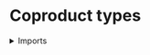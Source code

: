 #  Coproduct types

<details><summary>Imports</summary>
```agda
{-# OPTIONS --safe #-}

module foundation-core.coproduct-types where

open import foundation.universe-levels
```
</details>

## Idea

The coproduct of two types `A` and `B` can be thought of as the disjoint union of `A` and `B`.

## Definition

```agda
data _+_ {l1 l2 : Level} (A : UU l1) (B : UU l2) : UU (l1 ⊔ l2)  where
  inl : A → A + B
  inr : B → A + B

ind-coprod :
  {l1 l2 l3 : Level} {A : UU l1} {B : UU l2} (C : A + B → UU l3) →
  ((x : A) → C (inl x)) → ((y : B) → C (inr y)) →
  (t : A + B) → C t
ind-coprod C f g (inl x) = f x
ind-coprod C f g (inr x) = g x
```
